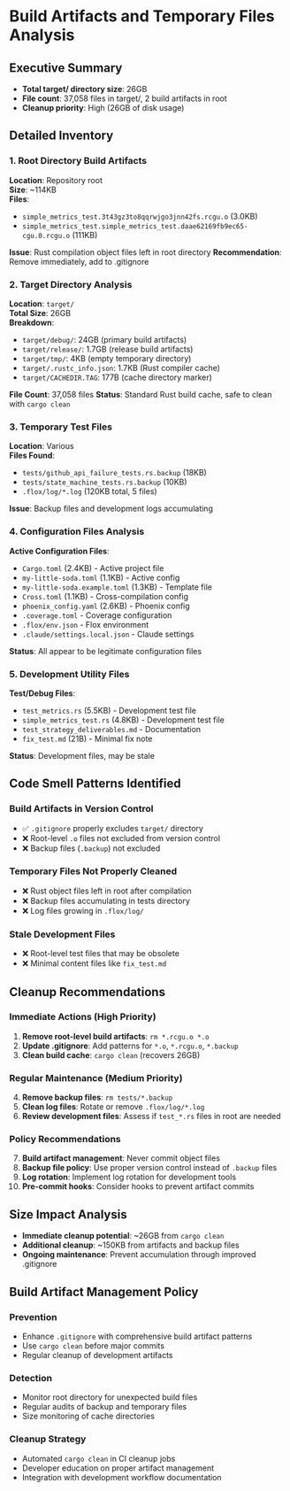 # Build Artifacts and Temporary Files Analysis

## Executive Summary
- **Total target/ directory size**: 26GB
- **File count**: 37,058 files in target/, 2 build artifacts in root
- **Cleanup priority**: High (26GB of disk usage)

## Detailed Inventory

### 1. Root Directory Build Artifacts
**Location**: Repository root  
**Size**: ~114KB  
**Files**:
- `simple_metrics_test.3t43gz3to8qqrwjgo3jnn42fs.rcgu.o` (3.0KB)
- `simple_metrics_test.simple_metrics_test.daae62169fb9ec65-cgu.0.rcgu.o` (111KB)

**Issue**: Rust compilation object files left in root directory
**Recommendation**: Remove immediately, add to .gitignore

### 2. Target Directory Analysis  
**Location**: `target/`  
**Total Size**: 26GB  
**Breakdown**:
- `target/debug/`: 24GB (primary build artifacts)
- `target/release/`: 1.7GB (release build artifacts)  
- `target/tmp/`: 4KB (empty temporary directory)
- `target/.rustc_info.json`: 1.7KB (Rust compiler cache)
- `target/CACHEDIR.TAG`: 177B (cache directory marker)

**File Count**: 37,058 files
**Status**: Standard Rust build cache, safe to clean with `cargo clean`

### 3. Temporary Test Files
**Location**: Various  
**Files Found**:
- `tests/github_api_failure_tests.rs.backup` (18KB)
- `tests/state_machine_tests.rs.backup` (10KB)
- `.flox/log/*.log` (120KB total, 5 files)

**Issue**: Backup files and development logs accumulating

### 4. Configuration Files Analysis
**Active Configuration Files**:
- `Cargo.toml` (2.4KB) - Active project file
- `my-little-soda.toml` (1.1KB) - Active config
- `my-little-soda.example.toml` (1.3KB) - Template file
- `Cross.toml` (1.1KB) - Cross-compilation config
- `phoenix_config.yaml` (2.6KB) - Phoenix config
- `.coverage.toml` - Coverage configuration
- `.flox/env.json` - Flox environment
- `.claude/settings.local.json` - Claude settings

**Status**: All appear to be legitimate configuration files

### 5. Development Utility Files
**Test/Debug Files**:
- `test_metrics.rs` (5.5KB) - Development test file
- `simple_metrics_test.rs` (4.8KB) - Development test file  
- `test_strategy_deliverables.md` - Documentation
- `fix_test.md` (21B) - Minimal fix note

**Status**: Development files, may be stale

## Code Smell Patterns Identified

### Build Artifacts in Version Control
- ✅ `.gitignore` properly excludes `target/` directory
- ❌ Root-level `.o` files not excluded from version control
- ❌ Backup files (`.backup`) not excluded

### Temporary Files Not Properly Cleaned
- ❌ Rust object files left in root after compilation
- ❌ Backup files accumulating in tests directory
- ❌ Log files growing in `.flox/log/`

### Stale Development Files  
- ❌ Root-level test files that may be obsolete
- ❌ Minimal content files like `fix_test.md`

## Cleanup Recommendations

### Immediate Actions (High Priority)
1. **Remove root-level build artifacts**: `rm *.rcgu.o *.o`
2. **Update .gitignore**: Add patterns for `*.o`, `*.rcgu.o`, `*.backup`
3. **Clean build cache**: `cargo clean` (recovers 26GB)

### Regular Maintenance (Medium Priority)  
4. **Remove backup files**: `rm tests/*.backup`
5. **Clean log files**: Rotate or remove `.flox/log/*.log`
6. **Review development files**: Assess if `test_*.rs` files in root are needed

### Policy Recommendations
7. **Build artifact management**: Never commit object files
8. **Backup file policy**: Use proper version control instead of `.backup` files
9. **Log rotation**: Implement log rotation for development tools
10. **Pre-commit hooks**: Consider hooks to prevent artifact commits

## Size Impact Analysis
- **Immediate cleanup potential**: ~26GB from `cargo clean`
- **Additional cleanup**: ~150KB from artifacts and backup files  
- **Ongoing maintenance**: Prevent accumulation through improved .gitignore

## Build Artifact Management Policy

### Prevention
- Enhance `.gitignore` with comprehensive build artifact patterns
- Use `cargo clean` before major commits
- Regular cleanup of development artifacts

### Detection  
- Monitor root directory for unexpected build files
- Regular audits of backup and temporary files
- Size monitoring of cache directories

### Cleanup Strategy
- Automated `cargo clean` in CI cleanup jobs
- Developer education on proper artifact management
- Integration with development workflow documentation